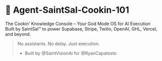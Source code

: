 # 🍳 Agent-SaintSal-Cookin-101

The Cookin’ Knowledge Console – Your God Mode OS for AI Execution  
Built by SaintSal™ to power Supabase, Stripe, Twilio, OpenAI, GHL, Vercel, and beyond.

> No assistants. No delay. Just execution.  
> - Built by @SaintVisionAi for @RyanCapatosto  
